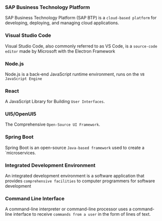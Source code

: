 ### SAP Business Technology Platform

SAP Business Technology Platform (SAP BTP) is a `cloud-based platform` for developing, deploying, and managing cloud applications.

### Visual Studio Code

Visual Studio Code, also commonly referred to as VS Code, is a `source-code editor` made by Microsoft with the Electron Framework

### Node.js

Node.js is a back-end JavaScript runtime environment, runs on the `V8 JavaScript Engine`

### React

A JavaScript Library for Building `User Interfaces`.

### UI5/OpenUI5

The Comprehensive `Open-Source UI Framework`.

### Spring Boot

Spring Boot is an open-source `Java-based framework` used to create a `microservices.

### Integrated Development Environment

An integrated development environment is a software application that provides `comprehensive facilities` to computer programmers for software development

### Command Line Interface

A command-line interpreter or command-line processor uses a command-line interface to receive `commands from a user` in the form of lines of text.
